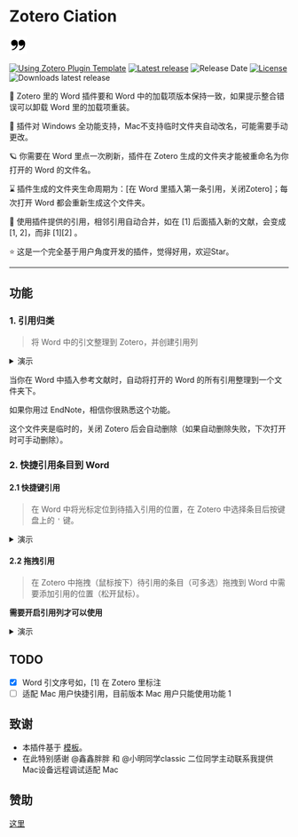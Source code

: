 # Zotero Ciation

![Reference](addon/chrome/content/icons/favicon.png)

[![Using Zotero Plugin Template](https://img.shields.io/badge/Using-Zotero%20Plugin%20Template-blue?style=flat-round&logo=github)](https://github.com/windingwind/zotero-plugin-template)
[![Latest release](https://img.shields.io/github/v/release/MuiseDestiny/zotero-citation)](https://github.com/MuiseDestiny/zotero-citation/releases)
![Release Date](https://img.shields.io/github/release-date/MuiseDestiny/zotero-citation?color=9cf)
[![License](https://img.shields.io/github/license/MuiseDestiny/zotero-citation)](https://github.com/MuiseDestiny/zotero-citation/blob/master/LICENSE)
![Downloads latest release](https://img.shields.io/github/downloads/MuiseDestiny/zotero-citation/latest/total?color=yellow)


🤝 Zotero 里的 Word 插件要和 Word 中的加载项版本保持一致，如果提示整合错误可以卸载 Word 里的加载项重装。

🎈 插件对 Windows 全功能支持，Mac不支持临时文件夹自动改名，可能需要手动更改。

🪐 你需要在 Word 里点一次刷新，插件在 Zotero 生成的文件夹才能被重命名为你打开的 Word 的文件名。

⌛ 插件生成的文件夹生命周期为：[在 Word 里插入第一条引用，关闭Zotero]；每次打开 Word 都会重新生成这个文件夹。 

🎉 使用插件提供的引用，相邻引用自动合并，如在 [1] 后面插入新的文献，会变成 [1, 2]，而非 [1][2] 。

⭐ 这是一个完全基于用户角度开发的插件，觉得好用，欢迎Star。

---

## 功能

### 1. 引用归类

> 将 Word 中的引文整理到 Zotero，并创建引用列

<details>
<summary>演示</summary>

![image](https://user-images.githubusercontent.com/51939531/218295007-d603f9b8-3147-4cd6-9e7e-c75351889d84.png)

</details>

当你在 Word 中插入参考文献时，自动将打开的 Word 的所有引用整理到一个文件夹下。

如果你用过 EndNote，相信你很熟悉这个功能。

这个文件夹是临时的，关闭 Zotero 后会自动删除（如果自动删除失败，下次打开时可手动删除）。

### 2. 快捷引用条目到 Word

#### 2.1 快捷键引用

> 在 Word 中将光标定位到待插入引用的位置，在 Zotero 中选择条目后按键盘上的 `'` 键。

<details>
<summary>演示</summary>

![cite-item-by-quote-key](https://user-images.githubusercontent.com/44738481/215477177-c0a58567-a5e4-410c-a8d4-c1207fab02b0.gif)

</details>

#### 2.2 拖拽引用 

> 在 Zotero 中拖拽（鼠标按下）待引用的条目（可多选）拖拽到 Word 中需要添加引用的位置（松开鼠标）。

**需要开启引用列才可以使用**

<details>
<summary>演示</summary>

![cite-item-by-drag](https://user-images.githubusercontent.com/51939531/220587000-ce2842cd-8ec5-4f8a-92f3-f78662abb6be.gif)

</details>

## TODO

- [x] Word 引文序号如，[1] 在 Zotero 里标注
- [ ] 适配 Mac 用户快捷引用，目前版本 Mac 用户只能使用功能 1

## 致谢

- 本插件基于 [模板](https://github.com/MuiseDestiny/zotero-addon-template)。
- 在此特别感谢 @鑫鑫胖胖 和 @小明同学classic 二位同学主动联系我提供Mac设备远程调试适配 Mac

## 赞助

[这里](https://github.com/MuiseDestiny/zotero-reference#%E8%B5%9E%E5%8A%A9)
